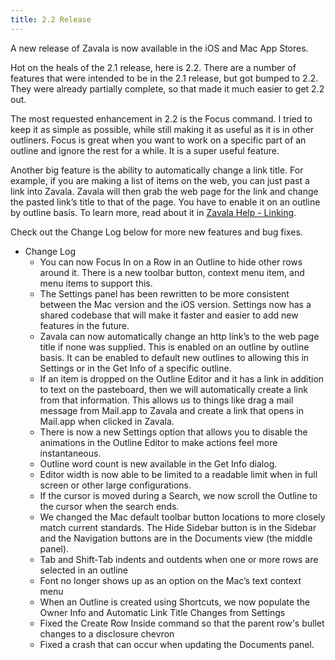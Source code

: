 ```yaml
---
title: 2.2 Release
---
```




A new release of Zavala is now available in the iOS and Mac App Stores.

Hot on the heals of the 2.1 release, here is 2.2. There are a number of features that were intended to be in the 2.1 release, but got bumped to 2.2. They were already partially complete, so that made it much easier to get 2.2 out.

The most requested enhancement in 2.2 is the Focus command. I tried to keep it as simple as possible, while still making it as useful as it is in other outliners. Focus is great when you want to work on a specific part of an outline and ignore the rest for a while. It is a super useful feature.

Another big feature is the ability to automatically change a link title. For example, if you are making a list of items on the web, you can just past a link into Zavala. Zavala will then grab the web page for the link and change the pasted link’s title to that of the page. You have to enable it on an outline by outline basis. To learn more, read about it in [Zavala Help - Linking](https://zavala.vincode.io/help/Linking.md/#automatically-change-link-titles).

Check out the Change Log below for more new features and bug fixes.

* Change Log
	* You can now Focus In on a Row in an Outline to hide other rows around it. There is a new toolbar button, context menu item, and menu items to support this.
	* The Settings panel has been rewritten to be more consistent between the Mac version and the iOS version. Settings now has a shared codebase that will make it faster and easier to add new features in the future.
	* Zavala can now automatically change an http link’s to the web page title if none was supplied. This is enabled on an outline by outline basis. It can be enabled to default new outlines to allowing this in Settings or in the Get Info of a specific outline.
	* If an item is dropped on the Outline Editor and it has a link in addition to text on the pasteboard, then we will automatically create a link from that information. This allows us to things like drag a mail message from Mail.app to Zavala and create a link that opens in Mail.app when clicked in Zavala.
	* There is now a new Settings option that allows you to disable the animations in the Outline Editor to make actions feel more instantaneous.
	* Outline word count is new available in the Get Info dialog.
	* Editor width is now able to be limited to a readable limit when in full screen or other large configurations.
	* If the cursor is moved during a Search, we now scroll the Outline to the cursor when the search ends.
	* We changed the Mac default toolbar button locations to more closely match current standards. The Hide Sidebar button is in the Sidebar and the Navigation buttons are in the Documents view (the middle panel).
	* Tab and Shift-Tab indents and outdents when one or more rows are selected in an outline
	* Font no longer shows up as an option on the Mac’s text context menu
	* When an Outline is created using Shortcuts, we now populate the Owner Info and Automatic Link Title Changes from Settings
	* Fixed the Create Row Inside command so that the parent row's bullet changes to a  disclosure chevron
	* Fixed a crash that can occur when updating the Documents panel.